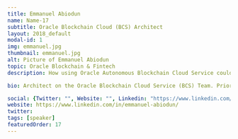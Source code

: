 ```yaml
---
title: Emmanuel Abiodun
name: Name-17
subtitle: Oracle Blockchain Cloud (BCS) Architect
layout: 2018_default
modal-id: 1
img: emmanuel.jpg
thumbnail: emmanuel.jpg
alt: Picture of Emmanuel Abiodun
topic: Oracle Blockchain & Fintech
description: How using Oracle Autonomous Blockchain Cloud Service could aid fintechs and financials services firms in quickly realizing value in their use cases.

bio: Architect on the Oracle Blockchain Cloud Service (BCS) Team. Prior to Oracle, Emmanuel was founder and co-founder of various IaaS and SaaS companies in the bitcoin and blockchain space and as an entrepreneur, he wore various hats such as CEO, CTO and VP Product. In 2013 he launched the worlds largest cloud compute (mining) company in the bitcoin industry with over 3,000 machines at 3 datacentres around the world. Prior to entrepreneurship, he lead engineering for the Margin Risk engine at HSBC investment bank and at JP Morgan built trading systems for credit derivatives. Prior to these roles I was at a small software company building risk engines for hedge funds. This company was later acquired by Advent Software. 

social: {Twitter: "", Website: "", Linkedin: "https://www.linkedin.com/in/emmanuel-abiodun/" }
website: https://www.linkedin.com/in/emmanuel-abiodun/
twitter: 
tags: [speaker]
featuredOrder: 17
---
```

